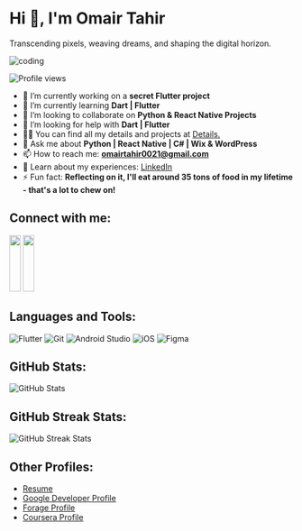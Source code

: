 # Hi 👋, I'm Omair Tahir

Transcending pixels, weaving dreams, and shaping the digital horizon.

![coding](https://media.licdn.com/dms/image/C5612AQGvwJW8k43zdA/article-inline_image-shrink_1500_2232/0/1636176827432?e=1724889600&v=beta&t=4IMVRA_U6PoJS_65VIWd4t4lo_2gMqAoJfUmw3r1Eo4)

![Profile views](https://komarev.com/ghpvc/?username=omairtahir21&label=Profile%20views&color=0e75b6&style=flat)

- 🔭 I’m currently working on a **secret Flutter project**
- 🌱 I’m currently learning **Dart | Flutter**
- 👯 I’m looking to collaborate on **Python & React Native Projects**
- 🤝 I’m looking for help with **Dart | Flutter**
- 👨‍💻 You can find all my details and projects at [Details.](https://linktr.ee/Omair_Tahir)
- 💬 Ask me about **Python | React Native | C# | Wix & WordPress**
- 📫 How to reach me: **omairtahir0021@gmail.com**
- 📄 Learn about my experiences: [LinkedIn](https://www.linkedin.com/in/omairtahir/)
- ⚡ Fun fact: **Reflecting on it, I'll eat around 35 tons of food in my lifetime - that's a lot to chew on!**

## Connect with me:

[<img src="https://raw.githubusercontent.com/rahuldkjain/github-profile-readme-generator/master/src/images/icons/Social/linked-in-alt.svg" width="20" height="100">](https://www.linkedin.com/in/omairtahir/) 
[<img src="https://raw.githubusercontent.com/rahuldkjain/github-profile-readme-generator/master/src/images/icons/Social/whatsapp.svg" width="20" height="100">](https://wa.me/+923165614651)

## Languages and Tools:

![Flutter](https://www.vectorlogo.zone/logos/flutterio/flutterio-icon.svg)
![Git](https://www.vectorlogo.zone/logos/git-scm/git-scm-icon.svg)
![Android Studio](https://www.vectorlogo.zone/logos/android/android-icon.svg)
![iOS](https://www.vectorlogo.zone/logos/apple/apple-icon.svg)
![Figma](https://www.vectorlogo.zone/logos/figma/figma-icon.svg)

## GitHub Stats:

![GitHub Stats](https://github-readme-stats.vercel.app/api?username=omairtahir21&show_icons=true&locale=en)

## GitHub Streak Stats:

![GitHub Streak Stats](https://github-readme-streak-stats.herokuapp.com/?user=omairtahir21)

## Other Profiles:

- [Resume](https://github.com/omairtahir21/Resume/blob/main/Omair%20Tahir%20Resume-1.pdf)
- [Google Developer Profile](https://developers.google.com/profile/u/Omair021)
- [Forage Profile](https://www.theforage.com/profile-onboarding/one)
- [Coursera Profile](https://www.coursera.org/account-profile)
